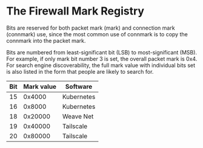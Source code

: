 # The Firewall Mark Registry

Bits are reserved for both packet mark (mark) and connection mark
(connmark) use, since the most common use of connmark is to copy the
connmark into the packet mark.

Bits are numbered from least-significant bit (LSB) to most-significant
(MSB). For example, if only mark bit number 3 is set, the overall
packet mark is 0x4. For search engine discoverability, the full mark
value with individual bits set is also listed in the form that people
are likely to search for.

| Bit | Mark value | Software |
|-----|-----------|----------|
| 15 | 0x4000 | Kubernetes |
| 16 | 0x8000 | Kubernetes |
| 18 | 0x20000 | Weave Net |
| 19 | 0x40000 | Tailscale |
| 20 | 0x80000 | Tailscale |
